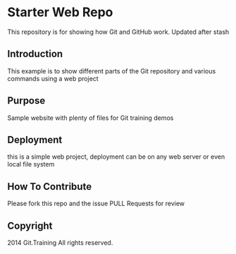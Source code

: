 # Starter Web Repo
This repository is for showing how Git and GitHub work.  Updated after stash

## Introduction
This example is to show different parts of the Git repository and various commands using a web project

## Purpose
Sample website with plenty of files for Git training demos

## Deployment
this is a simple web project, deployment can be on any web server or even local file system

## How To Contribute
Please fork this repo and the issue PULL Requests for review

## Copyright
2014 Git.Training All rights reserved.